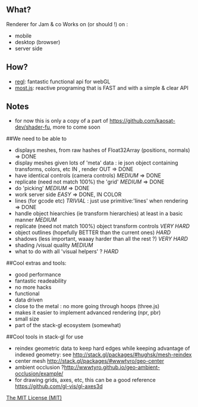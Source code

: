 ## What?
Renderer for Jam & co
Works on (or should !) on :
- mobile
- desktop (browser)
- server side 

## How?

- [regl](https://github.com/mikolalysenko/regl): fantastic functional api for webGL
- [most.js](https://github.com/cujojs/most): reactive programing that is FAST and with a simple & clear API

## Notes

- for now this is only a copy of a part of  https://github.com/kaosat-dev/shader-fu, more to come soon

##We need to be able to

- displays meshes, from raw hashes of Float32Array (positions, normals) => DONE
- display meshes given lots of 'meta' data : ie json object containing transforms, colors, etc IN , render OUT => DONE
- have identical controls (camera controls) *MEDIUM* => DONE
- replicate (need not match 100%) the 'grid' *MEDIUM* => DONE
- do 'picking' *MEDIUM* => DONE
- work server side  *EASY* => DONE, IN COLOR
- lines (for gcode etc) *TRIVIAL* : just use primitive:'lines' when rendering => DONE
- handle object hiearchies (ie transform hierarchies) at least in a basic manner *MEDIUM*
- replicate (need not match 100%) object transform controls  *VERY HARD*
- object outlines (hopefully BETTER than the current ones) *HARD*
- shadows (less important, waaay harder than all the rest ?) *VERY HARD*
- shading /visual quality *MEDIUM*  
- what to do with all 'visual helpers' ? *HARD*

##Cool extras and tools:
- good performance
- fantastic readeability
- no more hacks
- functional
- data driven
- close to the metal : no more going through hoops (three.js)
- makes it easier to implement advanced rendering (npr, pbr)
- small size
- part of the stack-gl ecosystem (somewhat)

##Cool tools in stack-gl for use
- reindex geometric data to keep hard edges while keeping advantage of indexed geometry: see http://stack.gl/packages/#hughsk/mesh-reindex
- center mesh http://stack.gl/packages/#wwwtyro/geo-center
- ambient occlusion ?http://wwwtyro.github.io/geo-ambient-occlusion/example/
- for drawing grids, axes, etc, this can be a good reference https://github.com/gl-vis/gl-axes3d


[The MIT License (MIT)](https://github.com/usco/usco-renderer/blob/master/LICENSE)
